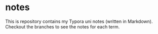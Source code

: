 # notes
This is repository contains my Typora uni notes (written in Markdown). Checkout the branches to see the notes for each term. 
